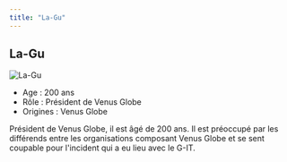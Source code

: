 ```yaml
---
title: "La-Gu"
---
```


La-Gu
-----


![La-Gu](/images/stories/saga/gnoreconguista/persos/la-gu.png)
* Age : 200 ans
* Rôle : Président de Venus Globe
* Origines : Venus Globe


Président de Venus Globe, il est âgé de 200 ans. Il est préoccupé par les différends entre les organisations composant Venus Globe et se sent coupable pour l'incident qui a eu lieu avec le G-IT. 



